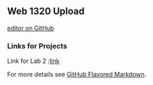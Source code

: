 ## Web 1320 Upload

 [editor on GitHub](https://github.com/OrionWilson/WEB-1320/edit/gh-pages/index.md) 

### Links for Projects



Link for Lab 2 :[link](http://127.0.0.1:5500/index.html)


For more details see [GitHub Flavored Markdown](https://guides.github.com/features/mastering-markdown/).

